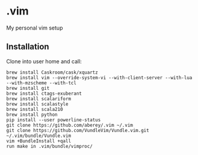 # .vim
My personal vim setup

Installation
------------

Clone into user home and call:

    brew install Caskroom/cask/xquartz
    brew install vim --override-system-vi --with-client-server --with-lua --with-mzscheme --with-tcl
    brew install git
    brew install ctags-exuberant
    brew install scalariform
    brew install scalastyle
    brew install scala210
    brew install python 
    pip install --user powerline-status
    git clone https://github.com/aberey/.vim ~/.vim
    git clone https://github.com/VundleVim/Vundle.vim.git ~/.vim/bundle/Vundle.vim
    vim +BundleInstall +qall
    run make in .vim/bundle/vimproc/


